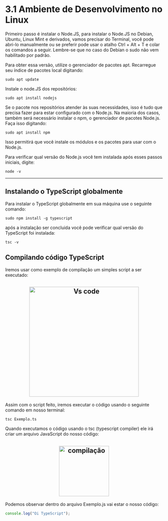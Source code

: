 # 3.1 Ambiente de Desenvolvimento no Linux

Primeiro passo é instalar o Node.JS, para instalar o Node.JS no Debian, Ubuntu, Linux Mint e derivados, vamos precisar do Terminal, você pode abri-lo manualmente ou se preferir pode usar o atalho Ctrl + Alt + T e colar os comandos a seguir. Lembre-se que no caso do Debian o sudo não vem habilitado por padrão.


Para obter essa versão, utilize o gerenciador de pacotes apt. Recarregue seu índice de pacotes local digitando:

```
sudo apt update
```

Instale o node.JS dos repositórios:
```
sudo apt install nodejs
```

Se o pacote nos repositórios atender às suas necessidades, isso é tudo que precisa fazer para estar configurado com o Node.js. Na maioria dos casos, também será necessário instalar o npm, o gerenciador de pacotes Node.js. Faça isso digitando:
```
sudo apt install npm
```
Isso permitirá que você instale os módulos e os pacotes para usar com o Node.js.

Para verificar qual versão do Node.js você tem instalada após esses passos iniciais, digite:
```
node -v
```
<hr>

## Instalando o TypeScript globalmente

Para instalar o TypeScript globalmente em sua máquina use o seguinte comando:
```
sudo npm install -g typescript
```
após a instalação ser concluida você pode verificar qual versão do TypeScript foi instalada:
```
tsc -v
```

## Compilando código TypeScript

Iremos usar como exemplo de compilação um simples script a ser executado:
<h2 align="center">
<img src="https://i.imgur.com/aVR60QN.png" alt="Vs code" width="350">
</h2>
Assim com o script feito, iremos executar o código usando o seguinte comando em nosso terminal:

```
tsc Exemplo.ts
```
Quando executamos o código usando o tsc (typescript compiler) ele irá criar um arquivo JavaScript do nosso código:

<h2 align="center">
    <img src="https://i.imgur.com/ZKgcRH4.png" alt="compilação" width="160">
</h2>

Podemos observar dentro do arquivo Exemplo.js vai estar o nosso código:
```js
console.log("Oi TypeScript");
```